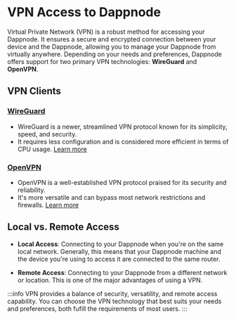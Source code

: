 # VPN Access to Dappnode

Virtual Private Network (VPN) is a robust method for accessing your Dappnode. It ensures a secure and encrypted connection between your device and the Dappnode, allowing you to manage your Dappnode from virtually anywhere. Depending on your needs and preferences, Dappnode offers support for two primary VPN technologies: **WireGuard** and **OpenVPN**.

## VPN Clients

### [WireGuard](/docs/user/access-my-dappnode/vpn/wireguard)
- WireGuard is a newer, streamlined VPN protocol known for its simplicity, speed, and security.
- It requires less configuration and is considered more efficient in terms of CPU usage. [Learn more](https://www.wireguard.com/)

### [OpenVPN](/docs/user/access-my-dappnode/vpn/openvpn)
- OpenVPN is a well-established VPN protocol praised for its security and reliability.
- It's more versatile and can bypass most network restrictions and firewalls. [Learn more](https://openvpn.net/)

## Local vs. Remote Access

- **Local Access**: Connecting to your Dappnode when you're on the same local network. Generally, this means that your Dappnode machine and the device you're using to access it are connected to the same router.
  
- **Remote Access**: Connecting to your Dappnode from a different network or location. This is one of the major advantages of using a VPN.

:::info
VPN provides a balance of security, versatility, and remote access capability. You can choose the VPN technology that best suits your needs and preferences, both fufill the requirements of most users.
:::

